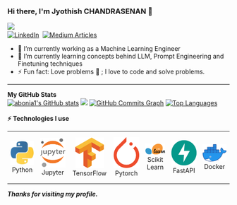 ### Hi there, I'm Jyothish CHANDRASENAN 👋

![](https://komarev.com/ghpvc/?username=jyothish&color=green)  
[![LinkedIn](https://img.shields.io/badge/linkedin-%230077B5.svg?style=for-the-badge&logo=linkedin&logoColor=white)](https://www.linkedin.com/in/jyothishchandrasenan/)&nbsp; [![Medium Articles](https://img.shields.io/badge/medium-%230077B5.svg?style=for-the-badge&logo=medium&logoColor=white)](https://medium.com/@jkcg-tech)

- 🔭 I’m currently working as a Machine Learning Engineer
- 🌱 I’m currently learning concepts behind LLM, Prompt Engineering and Finetuning techniques
- ⚡ Fun fact: Love problems 💪 ; I love to code and solve problems.

 ---
  <div>
  <b>My GitHub Stats</b><br />
    <a href="http://www.github.com/jkcg-learning"><img src="https://github-readme-stats.vercel.app/api?username=jkcg-learning&show_icons=true&hide=&count_private=true&title_color=0891b2&text_color=ffffff&icon_color=0891b2&bg_color=1c1917&hide_border=true&show_icons=true" alt="abonia1's GitHub stats" /></a>
    <a href="http://www.github.com/jkcg-learning"><img src="https://github-readme-streak-stats.herokuapp.com/?user=jkcg-learning&stroke=ffffff&background=1c1917&ring=0891b2&fire=0891b2&currStreakNum=ffffff&currStreakLabel=0891b2&sideNums=ffffff&sideLabels=ffffff&dates=ffffff&hide_border=true" /></a>
    <a href="http://www.github.com/jkcg-learning"><img src="https://activity-graph.herokuapp.com/graph?username=jkcg-learning&bg_color=1c1917&color=ffffff&line=0891b2&point=ffffff&area_color=1c1917&area=true&hide_border=true&custom_title=GitHub%20Commits%20Graph" alt="GitHub Commits Graph" /></a>
    <a href="https://github.com/jkcg-learning" align="left"><img src="https://github-readme-stats.vercel.app/api/top-langs/?username=jkcg-learning&langs_count=10&title_color=0891b2&text_color=ffffff&icon_color=0891b2&bg_color=1c1917&hide_border=true&locale=en&custom_title=Top%20%Languages" alt="Top Languages" /></a>
  </div>                <br> <b>⚡ Technologies I use </b>
      <div align="center">
    <table align="center">
        <tr>
            <td align="center" width="140" height="112.43">
                <img src="./assets/icons/python.jpeg" width="65px"/>
                <br /> Python
            </td>
            <td align="center" width="140" height="112.43">
                <img src="./assets/icons/jupyter.png" width="65px"/>
                <br /> Jupyter
            </td>
            <td align="center" width="140" height="112.43">
                <img src="./assets/icons/tensorflow.png" width="65px"/>
                <br /> TensorFlow
            </td>
            <td align="center" width="140" height="112.43">
                <img src="./assets/icons/pytorch.png" width="65px"/>
                <br /> Pytorch
            </td>
            <td align="center" width="140" height="112.43">
                <img src="./assets/icons/scikitlearn.png" width="65px"/>
                <br /> Scikit Learn
            </td>
            <td align="center" width="140" height="112.43">
                <img src="./assets/icons/fastapi.png" width="65px"/>
                <br /> FastAPI
            </td>
            <td align="center" width="140" height="112.43">
                <img src="./assets/icons/docker.png" width="65px"/>
                <br /> Docker
            </td>
        </tr>
    </table>
    </div>


***Thanks for visiting my profile.***

